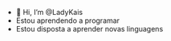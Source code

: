 - 👋 Hi, I’m @LadyKais
- Estou aprendendo a  programar
- Estou disposta a aprender novas linguagens

<!---
LadyKais/LadyKais is a ✨ special ✨ repository because its `README.md` (this file) appears on your GitHub profile.
You can click the Preview link to take a look at your changes.
--->
